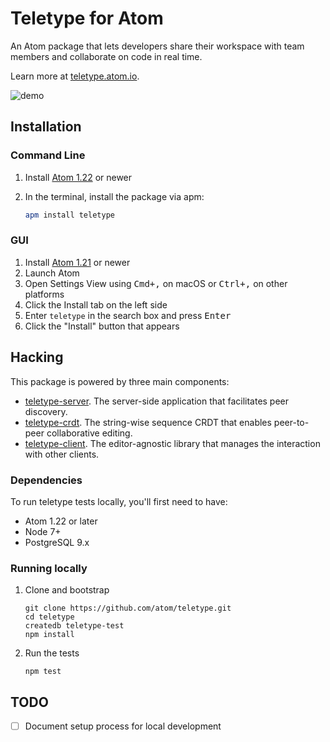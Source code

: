 # Teletype for Atom

An Atom package that lets developers share their workspace with team members and collaborate on code in real time.

Learn more at [teletype.atom.io](https://teletype.atom.io).

![demo](https://user-images.githubusercontent.com/2988/32753167-d781baf0-c899-11e7-8b64-683ab84d3a8c.gif)

## Installation

### Command Line

1. Install [Atom 1.22](https://atom.io) or newer
2. In the terminal, install the package via apm:

    ```sh
    apm install teletype
    ```

### GUI

1. Install [Atom 1.21](https://atom.io) or newer
1. Launch Atom
1. Open Settings View using <kbd>Cmd+,</kbd> on macOS or <kbd>Ctrl+,</kbd> on other platforms
1. Click the Install tab on the left side
1. Enter `teletype` in the search box and press <kbd>Enter</kbd>
1. Click the "Install" button that appears

## Hacking

This package is powered by three main components:

- [teletype-server](https://github.com/atom/teletype-server). The server-side application that facilitates peer discovery.
- [teletype-crdt](https://github.com/atom/teletype-crdt). The string-wise sequence CRDT that enables peer-to-peer collaborative editing.
- [teletype-client](https://github.com/atom/teletype-client). The editor-agnostic library that manages the interaction with other clients.

### Dependencies

To run teletype tests locally, you'll first need to have:

- Atom 1.22 or later
- Node 7+
- PostgreSQL 9.x

### Running locally

1. Clone and bootstrap

    ```
    git clone https://github.com/atom/teletype.git
    cd teletype
    createdb teletype-test
    npm install
    ```

2. Run the tests

    ```
    npm test
    ```

## TODO

- [ ] Document setup process for local development
